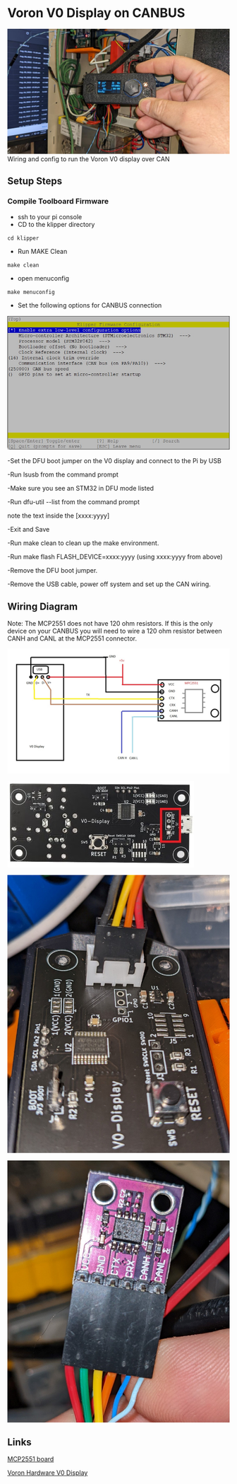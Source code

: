 # Voron V0 Display on CANBUS

![Working](/Images/V0_Disply_on_CAN.jpg)
Wiring and config to run the Voron V0 display over CAN

## Setup Steps

### Compile Toolboard Firmware
- ssh to your pi console
- CD to the klipper directory
```
cd klipper
```
- Run MAKE Clean
```
make clean
```
- open menuconfig
```
make menuconfig
```
- Set the following options for CANBUS connection     

![Config](/Images/V0Display_CAN_Config.jpg)

-Set the DFU boot jumper on the V0 display and connect to the Pi by USB

-Run lsusb from the command prompt

-Make sure you see an STM32 in DFU mode listed

-Run dfu-util --list from the command prompt

note the text inside the [xxxx:yyyy]

-Exit and Save      

-Run make clean to clean up the make environment.

-Run make flash FLASH_DEVICE=xxxx:yyyy (using xxxx:yyyy from above)

-Remove the DFU boot jumper.

-Remove the USB cable, power off system and set up the CAN wiring. 

## Wiring Diagram

Note: The MCP2551 does not have 120 ohm resistors. If this is the only device on your CANBUS you will need to wire a 120 ohm resistor between CANH and CANL at the MCP2551 connector. 

![Wiring](Images/V0Display_CAN_Wiring.jpg)      

![V0 Display Com pins](/Images/V0_Display_com_pins.jpg)

![Display Wiring IMage](/Images/V0_Display_Wiring.jpg)

![MPC2551 Wiring](/Images/MCP2551_CAN_Tran_wiring.jpg)


## Links  

  [MCP2551 board](https://www.aliexpress.com/item/2255800362518857.html?spm=a2g0o.order_list.0.0.21ef1802WJAiGd)
  
  [Voron Hardware V0 Display](https://github.com/VoronDesign/Voron-Hardware/tree/master/V0_Display)
  
 



